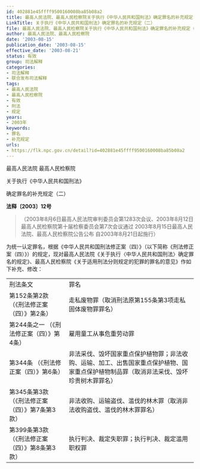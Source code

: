 ```yaml
---
id: 402881e45ffff9500160008ba85b08a2
title: 最高人民法院、最高人民检察院关于执行《中华人民共和国刑法》确定罪名的补充规定（二）
LinkTitle: 关于执行《中华人民共和国刑法》确定罪名的补充规定（二）
file: 最高人民法院、最高人民检察院关于执行《中华人民共和国刑法》确定罪名的补充规定（二）_20030815_402881e45ffff9500160008ba85b08a2.docx
author: 最高人民法院、最高人民检察院
date: '2003-08-15'
publication_date: '2003-08-15'
effective_date: '2003-08-21'
status: 有效
group: 司法解释
categories:
- 司法解释
- 联合发布司法解释
tags:
- 最高人民法院
- 最高人民检察院
- 有效
- 刑法
- 规定
years:
- 2003年
keywords:
- 罪名
- 补充规定
urls:
- https://flk.npc.gov.cn/detail?id=402881e45ffff9500160008ba85b08a2
---
```


最高人民法院 最高人民检察院

关于执行《中华人民共和国刑法》

确定罪名的补充规定（二）

**法释〔2003〕12号**

> （2003年8月6日最高人民法院审判委员会第1283次会议、2003年8月12日最高人民检察院第十届检察委员会第7次会议通过 2003年8月15日最高人民法院、最高人民检察院公告公布 自2003年8月21日起施行）

为统一认定罪名，根据《中华人民共和国刑法修正案（四）》（以下简称《刑法修正案（四）》）的规定，现对最高人民法院《关于执行〈中华人民共和国刑法〉确定罪名的规定》、最高人民检察院《关于适用刑法分则规定的犯罪的罪名的意见》作如下补充、修改：

|  |  |
| --- | --- |
| 刑法条文 | 罪名 |
| 第152条第2款  （《刑法修正案（四）》第2条） | 走私废物罪（取消刑法原第155条第3项走私固体废物罪罪名） |
| 第244条之一  （《刑法修正案（四）》第4条） | 雇用童工从事危重劳动罪 |
| 第344条  （《刑法修正案（四）》第6条） | 非法采伐、毁坏国家重点保护植物罪；非法收购、运输、加工、出售国家重点保护植物、国家重点保护植物制品罪（取消非法采伐、毁坏珍贵树木罪罪名） |
| 第345条第3款  （《刑法修正案（四）》第7条第3款） | 非法收购、运输盗伐、滥伐的林木罪（取消非法收购盗伐、滥伐的林木罪罪名） |
| 第399条第3款  （《刑法修正案（四）》第8条第3款） | 执行判决、裁定失职罪；执行判决、裁定滥用职权罪 |
